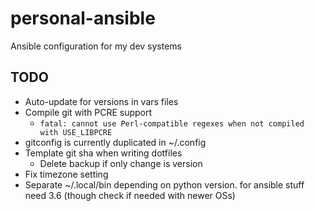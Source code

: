 # personal-ansible

Ansible configuration for my dev systems

## TODO

-   Auto-update for versions in vars files
-   Compile git with PCRE support
    -   `fatal: cannot use Perl-compatible regexes when not compiled with USE_LIBPCRE`
-   gitconfig is currently duplicated in ~/.config
-   Template git sha when writing dotfiles
    -   Delete backup if only change is version
-   Fix timezone setting
-   Separate ~/.local/bin depending on python version. for ansible stuff need
    3.6 (though check if needed with newer OSs)
